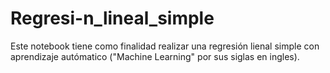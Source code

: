 # Regresi-n_lineal_simple
Este notebook tiene como finalidad realizar una regresión lienal simple con aprendizaje autómatico ("Machine Learning" por sus siglas en ingles).
